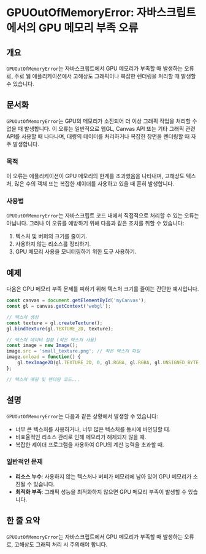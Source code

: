 <!--
Meta Description: # GPUOutOfMemoryError: 자바스크립트에서의 GPU 메모리 부족 오류 ## 개요 `GPUOutOfMemoryError`는 자바스크립트에서 GPU 메모리가 부족할 때 발생하는 오류로, 주로 웹 애플리케이션에서 고해상도 그래픽이나 복잡한 렌더링을 처리할 때 ...
Meta Keywords: gpu, 텍스처, gpuoutofmemoryerror, 메모리가, 있습니다
-->

# GPUOutOfMemoryError: 자바스크립트에서의 GPU 메모리 부족 오류

## 개요
`GPUOutOfMemoryError`는 자바스크립트에서 GPU 메모리가 부족할 때 발생하는 오류로, 주로 웹 애플리케이션에서 고해상도 그래픽이나 복잡한 렌더링을 처리할 때 발생할 수 있습니다.

## 문서화
`GPUOutOfMemoryError`는 GPU의 메모리가 소진되어 더 이상 그래픽 작업을 처리할 수 없을 때 발생합니다. 이 오류는 일반적으로 웹GL, Canvas API 또는 기타 그래픽 관련 API를 사용할 때 나타나며, 대량의 데이터를 처리하거나 복잡한 장면을 렌더링할 때 자주 발생합니다.

### 목적
이 오류는 애플리케이션이 GPU 메모리의 한계를 초과했음을 나타내며, 고해상도 텍스처, 많은 수의 객체 또는 복잡한 셰이더를 사용하고 있을 때 흔히 발생합니다.

### 사용법
`GPUOutOfMemoryError`는 자바스크립트 코드 내에서 직접적으로 처리할 수 있는 오류는 아닙니다. 그러나 이 오류를 예방하기 위해 다음과 같은 조치를 취할 수 있습니다:

1. 텍스처 및 버퍼의 크기를 줄이기.
2. 사용하지 않는 리소스를 정리하기.
3. GPU 메모리 사용을 모니터링하기 위한 도구 사용하기.

## 예제
다음은 GPU 메모리 부족 문제를 피하기 위해 텍스처 크기를 줄이는 간단한 예시입니다.

```javascript
const canvas = document.getElementById('myCanvas');
const gl = canvas.getContext('webgl');

// 텍스처 생성
const texture = gl.createTexture();
gl.bindTexture(gl.TEXTURE_2D, texture);

// 텍스처 데이터 설정 (작은 텍스처 사용)
const image = new Image();
image.src = 'small_texture.png'; // 작은 텍스처 파일
image.onload = function() {
    gl.texImage2D(gl.TEXTURE_2D, 0, gl.RGBA, gl.RGBA, gl.UNSIGNED_BYTE, image);
};

// 텍스처 매핑 및 렌더링 코드...
```

## 설명
`GPUOutOfMemoryError`는 다음과 같은 상황에서 발생할 수 있습니다:

- 너무 큰 텍스처를 사용하거나, 너무 많은 텍스처를 동시에 바인딩할 때.
- 비효율적인 리소스 관리로 인해 메모리가 해제되지 않을 때.
- 복잡한 셰이더 프로그램을 사용하여 GPU의 계산 능력을 초과할 때.

### 일반적인 문제
- **리소스 누수**: 사용하지 않는 텍스처나 버퍼가 메모리에 남아 있어 GPU 메모리가 소진될 수 있습니다.
- **최적화 부족**: 그래픽 성능을 최적화하지 않으면 GPU 메모리 부족이 발생할 수 있습니다.

## 한 줄 요약
`GPUOutOfMemoryError`는 자바스크립트에서 GPU 메모리가 부족할 때 발생하는 오류로, 고해상도 그래픽 처리 시 주의해야 합니다.